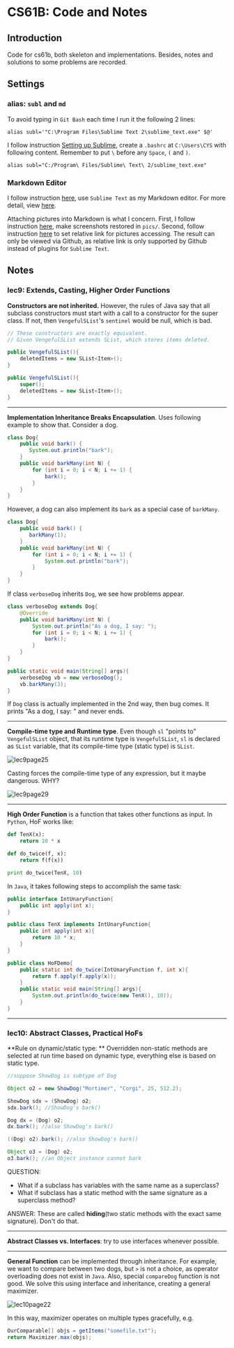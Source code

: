 ﻿# CS61B: Code and Notes

## Introduction

Code for cs61b, both skeleton and implementations. Besides, notes and solutions to some problems are recorded.

## Settings

### alias: `subl` and `md`

To avoid typing in `Git Bash` each time I run it the following 2 lines:

```
alias subl='"C:\Program Files\Sublime Text 2\sublime_text.exe" $@'
```

I follow instruction [Setting up Sublime](https://www.udacity.com/wiki/ud775/sublime), create a `.bashrc` at `C:\Users\CYS` with following content. Remember to put `\` before any `Space`, `(` and `)`.

```
alias subl="C:/Program\ Files/Sublime\ Text\ 2/sublime_text.exe"
```

### Markdown Editor

I follow instruction [here](http://www.cnblogs.com/IPrograming/p/Sublime-markdown-editor.html), use `Sublime Text` as my Markdown editor. For more detail, view [here](http://m.blog.csdn.net/article/details?id=51235792).

Attaching pictures into Markdown is what I concern. First, I follow instruction [here](https://www.tekrevue.com/tip/how-to-take-and-manage-screenshots-in-windows-8/), make screenshots restored in `pics/`. Second, follow instruction [here](http://stackoverflow.com/questions/10189356/how-to-add-screenshot-to-readmes-in-github-repository) to set relative link for pictures accessing. The result can only be viewed via Github, as relative link is only supported by Github instead of plugins for `Sublime Text`.


## Notes 

### lec9: Extends, Casting, Higher Order Functions

**Constructors are not inherited.** However, the rules of Java say that all subclass constructors must start with a call to a constructor for the super class. If not, then `VengefulSList`'s `sentinel` would be null, which is bad.

```java
// These constructors are exactly equivalent.
// Given VengefulSList extends SList, which stores items deleted.

public VengefulSList(){
	deletedItems = new SList<Item>();
}

public VengefulSList(){
	super();
	deletedItems = new SList<Item>();
}
```


----------


**Implementation Inheritance Breaks Encapsulation**. Uses following example to show that. Consider a dog.

```java
class Dog{
	public void bark() {
	   System.out.println("bark");
	} 
	public void barkMany(int N) {
	   	for (int i = 0; i < N; i += 1) {
	      	bark();  
	   	}
	}
}
```

However, a dog can also implement its `bark` as a special case of `barkMany`.

```java
class Dog{
	public void bark() {
	   barkMany(1);
	}
	public void barkMany(int N) {
	   	for (int i = 0; i < N; i += 1) {
	      	System.out.println("bark");  
	   	}
	}
}
```

If class `verboseDog` inherits `Dog`, we see how problems appear.

```java
class verboseDog extends Dog{
	@Override
	public void barkMany(int N) {
	    System.out.println("As a dog, I say: ");
		for (int i = 0; i < N; i += 1) {
	       	bark();
		}
	}
}

public static void main(String[] args){
	verboseDog vb = new verboseDog();
	vb.barkMany(3);
}
```

If `Dog` class is actually implemented in the 2nd way, then bug comes. It prints "As a dog, I say: " and never ends.


----------


**Compile-time type and Runtime type**. Even though `sl` "points to" `VengefulSList` object, that its runtime type is `VengefulSList`, `sl` is declared as `SList` variable, that its compile-time type (static type) is `SList`.

![lec9page25](pics/lec9page25.png)

Casting forces the compile-time type of any expression, but it maybe dangerous. WHY?

![lec9page29](pics/lec9page29.png)

----------

**High Order Function** is a function that takes other functions as input. In `Python`, HoF works like:

```python
def TenX(x):
	return 10 * x

def do_twice(f, x):
	return f(f(x))

print do_twice(TenX, 10)
```

In `Java`, it takes following steps to accomplish the same task:

```java
public interface IntUnaryFunction{
	public int apply(int x);
}

public class TenX implements IntUnaryFunction{
	public int apply(int x){
		return 10 * x;
	} 
}

public class HoFDemo{
	public static int do_twice(IntUnaryFunction f, int x){
		return f.apply(f.apply(x));
	}
	public static void main(String[] args){
		System.out.println(do_twice(new TenX(), 10));
	}
}
```

----------

### lec10: Abstract Classes, Practical HoFs

**Rule on dynamic/static type: ** Overridden non-static methods are selected at run time based on dynamic type, everything else is based on static type.

```java
//suppose ShowDog is subtype of Dog

Object o2 = new ShowDog("Mortimer", "Corgi", 25, 512.2);

ShowDog sdx = (ShowDog) o2;
sdx.bark(); //ShowDog's bark()

Dog dx = (Dog) o2;
dx.bark(); //also ShowDog's bark()

((Dog) o2).bark(); //also ShowDog's bark()

Object o3 = (Dog) o2;
o3.bark(); //an Object instance cannot bark 
```

QUESTION: 
- What if a subclass has variables with the same name as a superclass?
- What if subclass has a static method with the same signature as a superclass method? 

ANSWER:
These are called **hiding**(two static methods with the exact same signature). Don't do that.

----------

**Abstract Classes vs. Interfaces**: try to use interfaces whenever possible.

----------

**General Function** can be implemented through inheritance. For example, we want to compare between two dogs, but `>` is not a choice, as operator overloading does not exist in `Java`. Also, special `compareDog` function is not good. We solve this using interface and inheritance, creating a general maximizer.

![lec10page22](pics/lec10page22.png)

In this way, maximizer operates on multiple types gracefully, e.g.

```java
OurComparable[] objs = getItems("somefile.txt");
return Maximizer.max(objs);
```










